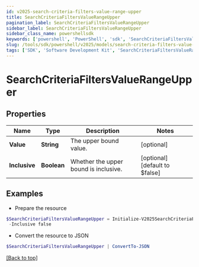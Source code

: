 ```yaml
---
id: v2025-search-criteria-filters-value-range-upper
title: SearchCriteriaFiltersValueRangeUpper
pagination_label: SearchCriteriaFiltersValueRangeUpper
sidebar_label: SearchCriteriaFiltersValueRangeUpper
sidebar_class_name: powershellsdk
keywords: ['powershell', 'PowerShell', 'sdk', 'SearchCriteriaFiltersValueRangeUpper', 'V2025SearchCriteriaFiltersValueRangeUpper'] 
slug: /tools/sdk/powershell/v2025/models/search-criteria-filters-value-range-upper
tags: ['SDK', 'Software Development Kit', 'SearchCriteriaFiltersValueRangeUpper', 'V2025SearchCriteriaFiltersValueRangeUpper']
---
```



# SearchCriteriaFiltersValueRangeUpper

## Properties

Name | Type | Description | Notes
------------ | ------------- | ------------- | -------------
**Value** | **String** | The upper bound value. | [optional] 
**Inclusive** | **Boolean** | Whether the upper bound is inclusive. | [optional] [default to $false]

## Examples

- Prepare the resource
```powershell
$SearchCriteriaFiltersValueRangeUpper = Initialize-V2025SearchCriteriaFiltersValueRangeUpper  -Value 20 `
 -Inclusive false
```

- Convert the resource to JSON
```powershell
$SearchCriteriaFiltersValueRangeUpper | ConvertTo-JSON
```


[[Back to top]](#) 

